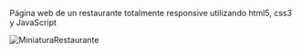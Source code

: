 Página web de un restaurante totalmente responsive utilizando html5, css3 y JavaScript

![MiniaturaRestaurante](https://user-images.githubusercontent.com/79062163/138543114-96ddb435-8ef3-4de1-8326-f79ff9a6c06a.jpg)
